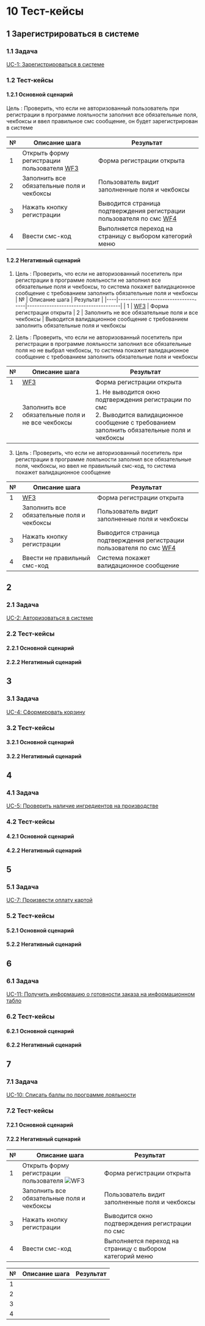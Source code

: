 # 10 Тест-кейсы

## 1 Зарегистрироваться в системе
### 1.1 Задача
[UC-1: Зарегистрироваться в системе](#5221-Зарегистрироваться-в-системе)
### 1.2 Тест-кейсы
#### 1.2.1 Основной сценарий

Цель : Проверить, что если не авторизованный пользователь при регистрации в программе лояльности заполнил все обязательные поля, чекбоксы и ввел правильное смс сообщение, он будет зарегистрирован в системе

| №  | Описание шага                          | Результат                           |
|----|------------------------------------|--------------------------------------|
| 1  | Открыть форму регистрации пользователя [WF3](8_UI.md#WF3-Форма-регистрации-пользователя) | Форма регистрации открыта |
| 2 | Заполнить все обязательные поля и чекбоксы| Пользователь видит заполненные поля и чекбоксы
| 3 | Нажать кнопку регистрации | Выводится страница подтверждения регистрации пользователя по смс [WF4](8_UI.md#WF4-Страница-подтверждения-регистрации-пользователя) 
| 4 | Ввести смс-код | Выполняется переход на страницу с выбором категорий меню

#### 1.2.2 Негативный сценарий

1)	Цель : Проверить, что если не авторизованный посетитель при регистрации в программе лояльности не заполнил все обязательные поля и чекбоксы, то система покажет валидационное сообщение с требованием заполнить обязательные поля и чекбоксы
| №  | Описание шага                          | Результат                           |
|----|------------------------------------|--------------------------------------|
| 1  | [WF3](8_UI.md#WF3-Форма-регистрации-пользователя) | Форма регистрации открыта
| 2 | Заполнить не все обязательные поля и все чекбоксы | Выводится валидационное сообщение с требованием заполнить обязательные поля и чекбоксы

2)	Цель : Проверить, что если не авторизованный посетитель при регистрации в программе лояльности заполнил все обязательные поля но не выбрал чекбоксы, то система покажет валидационное сообщение с требованием заполнить обязательные поля и чекбоксы

| №  | Описание шага                          | Результат                           |
|----|------------------------------------|--------------------------------------|
| 1  | [WF3](8_UI.md#WF3-Форма-регистрации-пользователя) | Форма регистрации открыта
| 2 | Заполнить все обязательные поля и не все чекбоксы| 1. Не выводится окно подтверждения регистрации по смс <br> 2. Выводится валидационное сообщение с требованием заполнить обязательные поля и чекбоксы

3)	Цель : Проверить, что если не авторизованный посетитель при регистрации в программе лояльности заполнил все обязательные поля, чекбоксы, но ввел не правильный смс-код, то система покажет валидационное сообщение

| №  | Описание шага                          | Результат                           |
|----|------------------------------------|--------------------------------------|
| 1  | [WF3](8_UI.md#WF3-Форма-регистрации-пользователя) | Форма регистрации открыта
| 2 | Заполнить все обязательные поля и чекбоксы| Пользователь видит заполненные поля и чекбоксы
| 3 | Нажать кнопку регистрации | Выводится страница подтверждения регистрации пользователя по смс [WF4](8_UI.md#WF4-Страница-подтверждения-регистрации-пользователя) 
| 4 | Ввести не правильный смс-код | Система покажет валидационное сообщение

## 2
### 2.1 Задача
[UC-2: Авторизоваться в системе](#5222-Авторизоваться-в-системе)
### 2.2 Тест-кейсы
#### 2.2.1 Основной сценарий

#### 2.2.2 Негативный сценарий



## 3
### 3.1 Задача
[UC-4: Сформировать корзину](#5224-Сформировать-корзину)
### 3.2 Тест-кейсы
#### 3.2.1 Основной сценарий

#### 3.2.2 Негативный сценарий



## 4
### 4.1 Задача
[UC-5: Проверить наличие ингредиентов на производстве](#5225-Проверить-наличие-ингредиентов-на-производстве)
### 4.2 Тест-кейсы
#### 4.2.1 Основной сценарий

#### 4.2.2 Негативный сценарий



## 5
### 5.1 Задача
[UC-7: Произвести оплату картой](#5227-Произвести-оплату)
### 5.2 Тест-кейсы
#### 5.2.1 Основной сценарий

#### 5.2.2 Негативный сценарий



## 6
### 6.1 Задача
[UC-11: Получить информацию о готовности заказа на информационном табло](#5229-Получить-информацию-о-готовности-заказа-на-информационном-табло)
### 6.2 Тест-кейсы
#### 6.2.1 Основной сценарий

#### 6.2.2 Негативный сценарий


## 7
### 7.1 Задача
[UC-10: Списать баллы по программе лояльности](#5232-Списать-баллы-по-программе-лояльности)
### 7.2 Тест-кейсы
#### 7.2.1 Основной сценарий

#### 7.2.2 Негативный сценарий




| №  | Описание шага                          | Результат                           |
|----|------------------------------------|--------------------------------------|
| 1  | Открыть форму регистрации пользователя ![WF3](8_UI.md#WF3-Форма-регистрации-пользователя) | Форма регистрации открыта |
| 2 | Заполнить все обязательные поля и чекбоксы| Пользователь видит заполненные поля и чекбоксы
| 3 | Нажать кнопку регистрации | Выводится окно подтверждения регистрации по смс
| 4 | Ввести смс-код | Выполняется переход на страницу с выбором категорий меню

| №  | Описание шага                          | Результат                           |
|----|------------------------------------|--------------------------------------|
| 1  |  | 
| 2 | | 
| 3 | | 
| 4 |  | 